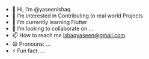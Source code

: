 - 👋 Hi, I’m @yaseenishaq
- 👀 I’m interested in Contributing to real world Projects
- 🌱 I’m currently learning Flutter
- 💞️ I’m looking to collaborate on ...
- 📫 How to reach me ishaqyaseen@gmail.com
- 😄 Pronouns: ...
- ⚡ Fun fact: ...

<!---
yaseenishaq/yaseenishaq is a ✨ special ✨ repository because its `README.md` (this file) appears on your GitHub profile.
You can click the Preview link to take a look at your changes.
--->

